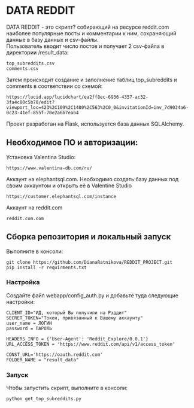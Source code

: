 # DATA REDDIT
DATA REDDIT - это скрипт? собирающий на ресурсе reddit.com наиболее популярные посты и комментарии к ним, 
сохраняющий данные в базу данных и csv-файлы.  
Пользователь вводит число постов и получает 2 csv-файла в директории /result_data:
```
top_subreddits.csv
comments.csv
```

Затем происходит создание и заполнение таблиц top_subreddits и comments в соответствии со схемой:
```
https://lucid.app/lucidchart/ea2ff8ec-6936-4357-ac32-3fa4c80c5b78/edit?viewport_loc=423%2C109%2C1480%2C563%2C0_0&invitationId=inv_7d9034a6-0c23-41ef-855f-70e2a6b7eab4
```

Проект разработан на Flask, используется база данных SQLAlchemy.

## Необходимое ПО и авторизации:

Установка Valentina Studio:
```
https://www.valentina-db.com/ru/
```

Аккаунт на elephantsql.com.
Необходимо создать базу данных под своим аккаунтом и открыть её в Valentine Studio
```
https://customer.elephantsql.com/instance
```

Аккаунт на reddit.com
```
reddit.com.com
```

## Сборка репозитория и локальный запуск
Выполните в консоли:
```
git clone https://github.com/DianaRatnikova/REDDIT_PROJECT.git
pip install -r requirments.txt
```
 
### Настройка
Создайте файл webapp/config_auth.py и добавьте туда следующие настройки:
```
CLIENT_ID="ИД, который Вы получили на Рэддит"
SECRET_TOKEN="Токен, привязанный к Вашему аккаунту"
user_name = ЛОГИН
password = ПАРОЛЬ

HEADERS_INFO = {'User-Agent': 'Reddit_Explore/0.0.1'}
URL_ACCESS_TOKEN = 'https://www.reddit.com/api/v1/access_token'

CONST_URL='https://oauth.reddit.com'
FOLDER_NAME = "result_data"
```


### Запуск
Чтобы запустить скрипт, выполните в консоли:
```
python get_top_subreddits.py
```
